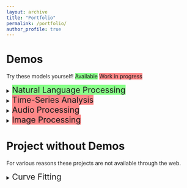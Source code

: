 ```yaml
---
layout: archive
title: "Portfolio"
permalink: /portfolio/
author_profile: true
---
```


# Demos
Try these models yourself! <span style="background-color:#88FF88">Available</span> 
<span style="background-color:#FF8888">Work in progress</span>
<details>
<summary><span style="font-size:16.0pt;background-color:#88FF88">Natural Language Processing</span></summary>

<h3>Movie Review Sentiment</h3>

A small project for me to learn how to deploy models to a server. 
Here a simple bag-of-words model to predict the sentiment of a provided movie review. 

<a href="http://ec2-18-216-26-152.us-east-2.compute.amazonaws.com">
Try it out yourself</a>
or read more about the model at the
<a href="https://github.com/MattInglisWhalen/MovieReviewSentiments">
GitHub repository</a>!

</details>

<details>
<summary><span style="font-size:16.0pt;background-color:#FF8888">Time-Series Analysis</span></summary>

</details>

<details>
<summary><span style="font-size:16.0pt;background-color:#FF8888">Audio Processing</span></summary>

</details>

<details>
<summary><span style="font-size:16.0pt;background-color:#FF8888">Image Processing</span></summary>

</details>


# Project without Demos

For various reasons these projects are not available through the web. 

<details>
<summary><span style="font-size:16.0pt;">Curve Fitting</span></summary>

<h3>MIW's AutoFit</h3>

This project was originally meant to be marketed online to researchers and professionals 
who need a quick way to determine the best functional model to fit their 1D data. 
This multiplatform GUI is compatible with Windows, MacOSX, and Ubuntu.
</details>

